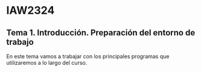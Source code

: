 # IAW2324
## Tema 1. Introducción. Preparación del entorno de trabajo
En este tema vamos a trabajar con los principales programas
que utilizaremos a lo largo del curso.